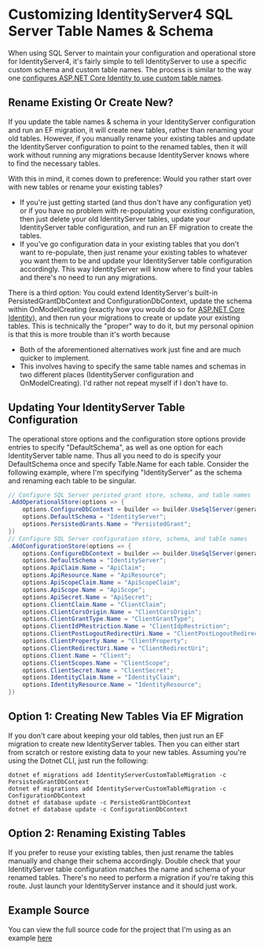 # Customizing IdentityServer4 SQL Server Table Names & Schema

When using SQL Server to maintain your configuration and operational store for IdentityServer4, it's fairly simple to tell IdentityServer to use a specific custom schema and custom table names.  The process is similar to the way one [configures ASP.NET Core Identity to use custom table names]().

## Rename Existing Or Create New?
If you update the table names & schema in your IdentityServer configuration and run an EF migration, it will create new tables, rather than renaming your old tables.  However, if you manually rename your existing tables and update the IdentityServer configuration to point to the renamed tables, then it will work without running any migrations because IdentityServer knows where to find the necessary tables.

With this in mind, it comes down to preference: Would you rather start over with new tables or rename your existing tables?
* If you're just getting started (and thus don't have any configuration yet) or if you have no problem with re-populating your existing configuration, then just delete your old IdentityServer tables, update your IdentityServer table configuration, and run an EF migration to create the tables.
* If you've go configuration data in your existing tables that you don't want to re-populate, then just rename your existing tables to whatever you want them to be and update your IdentityServer table configuration accordingly.  This way IdentityServer will know where to find your tables and there's no need to run any migrations.

There is a third option: You could extend IdentityServer's built-in PersistedGrantDbContext and ConfigurationDbContext, update the schema within OnModelCreating (exactly how you would do so for [ASP.NET Core Identity]()), and then run your migrations to create or update your existing tables.  This is technically the "proper" way to do it, but my personal opinion is that this is more trouble than it's worth because
* Both of the aforementioned alternatives work just fine and are much quicker to implement.
* This involves having to specify the same table names and schemas in two different places (IdentityServer configuration and OnModelCreating).  I'd rather not repeat myself if I don't have to.

## Updating Your IdentityServer Table Configuration
The operational store options and the configuration store options provide entries to specify "DefaultSchema", as well as one option for each IdentityServer table name.  Thus all you need to do is specify your DefaultSchema once and specify Table.Name for each table.  Consider the following example, where I'm specifying "IdentityServer" as the schema and renaming each table to be singular.
```csharp
// Configure SQL Server peristed grant store, schema, and table names
.AddOperationalStore(options => {
    options.ConfigureDbContext = builder => builder.UseSqlServer(generalConfig.ConnectionString, sqlOptions => sqlOptions.MigrationsAssembly(migrationsAssembly));
    options.DefaultSchema = "IdentityServer";
    options.PersistedGrants.Name = "PersistedGrant";
})
// Configure SQL Server configuration store, schema, and table names
.AddConfigurationStore(options => {
    options.ConfigureDbContext = builder => builder.UseSqlServer(generalConfig.ConnectionString, sqlOptions => sqlOptions.MigrationsAssembly(migrationsAssembly));
    options.DefaultSchema = "IdentityServer";
    options.ApiClaim.Name = "ApiClaim";
    options.ApiResource.Name = "ApiResource";
    options.ApiScopeClaim.Name = "ApiScopeClaim";
    options.ApiScope.Name = "ApiScope";
    options.ApiSecret.Name = "ApiSecret";
    options.ClientClaim.Name = "ClientClaim";
    options.ClientCorsOrigin.Name = "ClientCorsOrigin";
    options.ClientGrantType.Name = "ClientGrantType";
    options.ClientIdPRestriction.Name = "ClientIdpRestriction";
    options.ClientPostLogoutRedirectUri.Name = "ClientPostLogoutRedirectUri";
    options.ClientProperty.Name = "ClientProperty";
    options.ClientRedirectUri.Name = "ClientRedirectUri";
    options.Client.Name = "Client";
    options.ClientScopes.Name = "ClientScope";
    options.ClientSecret.Name = "ClientSecret";
    options.IdentityClaim.Name = "IdentityClaim";
    options.IdentityResource.Name = "IdentityResource";
})
```
## Option 1: Creating New Tables Via EF Migration
If you don't care about keeping your old tables, then just run an EF migration to create new IdentityServer tables.  Then you can either start from scratch or restore existing data to your new tables.  Assuming you're using the Dotnet CLI, just run the following:
```
dotnet ef migrations add IdentityServerCustomTableMigration -c PersistedGrantDbContext
dotnet ef migrations add IdentityServerCustomTableMigration -c ConfigurationDbContext
dotnet ef database update -c PersistedGrantDbContext
dotnet ef database update -c ConfigurationDbContext
```
## Option 2: Renaming Existing Tables
If you prefer to reuse your existing tables, then just rename the tables manually and change their schema accordingly.  Double check that your IdentityServer table configuration matches the name and schema of your renamed tables.  There's no need to perform a migration if you're taking this route.  Just launch your IdentityServer instance and it should just work.
## Example Source
You can view the full source code for the project that I'm using as an example [here](https://github.com/pfbrowning/identityserver4-quicker-quickstart-sql)
